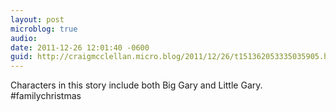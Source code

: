 ```yaml
---
layout: post
microblog: true
audio: 
date: 2011-12-26 12:01:40 -0600
guid: http://craigmcclellan.micro.blog/2011/12/26/t151362053335035905.html
---
```

Characters in this story include both Big Gary and Little Gary. #familychristmas

